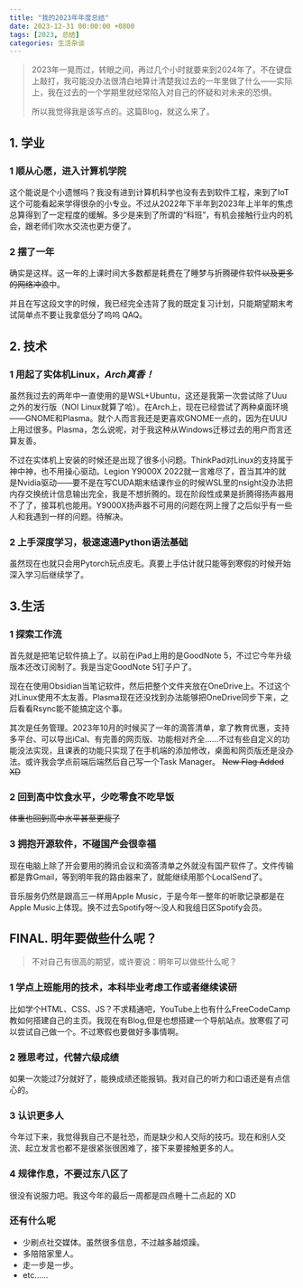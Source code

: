 ```yaml
---
title: "我的2023年年度总结"
date: 2023-12-31 00:00:00 +0800
tags: [2023, 总结]
categories: 生活杂谈
---
```


> 2023年一晃而过，转眼之间，再过几个小时就要来到2024年了。不在键盘上敲打，我可能没办法很清白地算计清楚我过去的一年里做了什么——实际上，我在过去的一个学期里就经常陷入对自己的怀疑和对未来的恐惧。 
>
> 所以我觉得我是该写点的。这篇Blog，就这么来了。 

## 1. 学业 

### 1 顺从心愿，进入计算机学院 

这个能说是个小遗憾吗？我没有进到计算机科学也没有去到软件工程，来到了IoT这个可能看起来学得很杂的小专业。不过从2022年下半年到2023年上半年的焦虑总算得到了一定程度的缓解。多少是来到了所谓的“科班”，有机会接触行业内的机会，跟老师们吹水交流也更方便了。

### 2 摆了一年 

确实是这样。这一年的上课时间大多数都是耗费在了睡梦与折腾硬件软件~~以及更多的网络冲浪~~中。

并且在写这段文字的时候，我已经完全违背了我的既定复习计划，只能期望期末考试简单点不要让我拿低分了呜呜 QAQ。

## 2. 技术 

### 1 用起了实体机Linux，*Arch真香！*

虽然我过去的两年中一直使用的是WSL+Ubuntu，这还是我第一次尝试除了Uuu之外的发行版（NOI Linux就算了哈）。在Arch上，现在已经尝试了两种桌面环境——GNOME和Plasma。就个人而言我还是更喜欢GNOME一点的，因为在UUU上用过很多。Plasma，怎么说呢，对于我这种从Windows迁移过去的用户而言还算友善。

不过在实体机上安装的时候还是出现了很多小问题。ThinkPad对Linux的支持属于神中神，也不用操心驱动。Legion Y9000X 2022就一言难尽了，首当其冲的就是Nvidia驱动——要不是在写CUDA期末结课作业的时候WSL里的nsight没办法把内存交换统计信息输出完全，我是不想折腾的。现在阶段性成果是折腾得扬声器用不了了，接耳机也能用。Y9000X扬声器不可用的问题在网上搜了之后似乎有一些人和我遇到一样的问题。待解决。

### 2 上手深度学习，极速速通Python语法基础

虽然现在也就只会用Pytorch玩点皮毛。真要上手估计就只能等到寒假的时候开始深入学习后继续学了。

## 3.生活

### 1 探索工作流

首先就是把笔记软件搞上了。以前在iPad上用的是GoodNote 5，不过它今年升级版本还改订阅制了。我是当定GoodNote 5钉子户了。

现在在使用Obsidian当笔记软件，然后把整个文件夹放在OneDrive上。不过这个对Linux使用不太友善。Plasma现在还没找到办法能够把OneDrive同步下来，之后看看Rsync能不能搞定这个事。

其次是任务管理。2023年10月的时候买了一年的滴答清单，拿了教育优惠，支持多平台、可以导出iCal、有完善的网页版、功能相对齐全......不过有些自定义的功能没法实现，且课表的功能只实现了在手机端的添加修改，桌面和网页版还是没办法。或许我会学点前端后端然后自己写一个Task Manager。 ~~New Flag Added XD~~

### 2 回到高中饮食水平，少吃零食不吃早饭

~~体重也回到高中水平甚至更瘦了~~

### 3 拥抱开源软件，不碰国产会很幸福

现在电脑上除了开会要用的腾讯会议和滴答清单之外就没有国产软件了。文件传输都是靠Gmail，等到明年我的路由器来了，就能继续用那个LocalSend了。

音乐服务仍然是跟高三一样用Apple Music，于是今年一整年的听歌记录都是在Apple Music上体现。换不过去Spotify呀～没人和我组日区Spotify会员。

## FINAL. 明年要做些什么呢？

> 不对自己有很高的期望，或许要说：明年可以做些什么呢？

### 1 学点上班能用的技术，本科毕业考虑工作或者继续读研

比如学个HTML、CSS、JS？不求精通吧，YouTube上也有什么FreeCodeCamp教如何搭建自己的主页。我现在有Blog,但是也想搭建一个导航站点。放寒假了可以尝试自己做一个。不过寒假也要做好多事情啊。

### 2 雅思考过，代替六级成绩

如果一次能过7分就好了，能换成绩还能报销。我对自己的听力和口语还是有点信心的。

### 3 认识更多人

今年过下来，我觉得我自己不是社恐，而是缺少和人交际的技巧。现在和别人交流、起立发言也都不是很紧张很困难了，接下来要接触更多的人。

### 4 规律作息，不要过东八区了

很没有说服力吧。我这今年的最后一周都是四点睡十二点起的 XD

### 还有什么呢

- 少刷点社交媒体。虽然很多信息，不过越多越烦躁。
- 多陪陪家里人。
- 走一步是一步。
- etc......